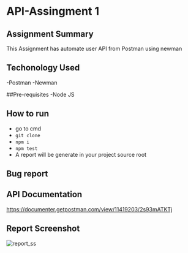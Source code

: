 # API-Assingment 1

## Assignment Summary
This Assignment has automate user API from Postman using newman

## Techonology Used
-Postman
-Newman

##Pre-requisites
-Node JS

## How to run
- go to cmd
- ``` git clone ```
- ``` npm i ```
- ``` npm test ```
- A report will be generate in your project source root

## Bug report
<link>

## API Documentation
https://documenter.getpostman.com/view/11419203/2s93mATKTj

## Report Screenshot
![report_ss](https://github.com/salehin10/API-Assingment1/assets/20758039/752a14d9-e1e1-4ec6-9330-c18984f86a0c)
